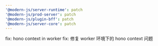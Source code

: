 ```yaml
---
'@modern-js/server-runtime': patch
'@modern-js/prod-server': patch
'@modern-js/plugin-bff': patch
'@modern-js/server-core': patch
---
```


fix: hono context in worker
fix: 修复 worker 环境下的 hono context 问题
